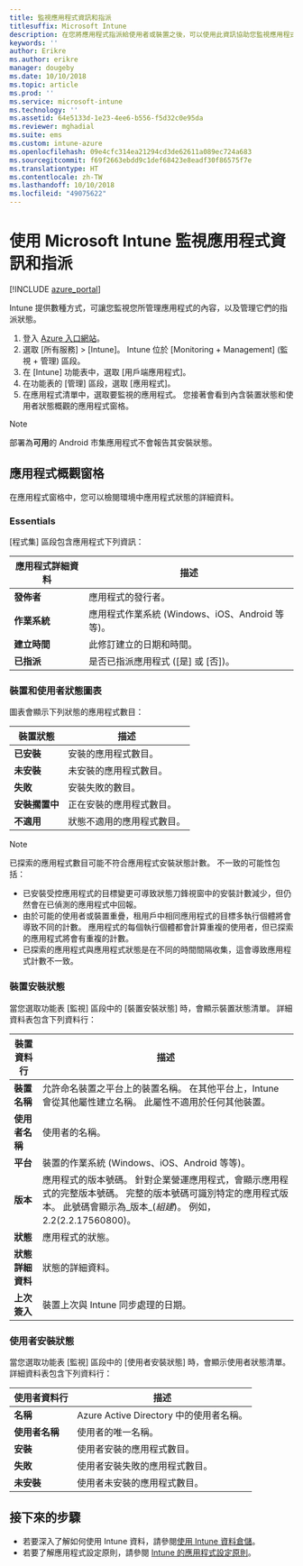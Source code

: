 ```yaml
---
title: 監視應用程式資訊和指派
titlesuffix: Microsoft Intune
description: 在您將應用程式指派給使用者或裝置之後，可以使用此資訊協助您監視應用程式的狀態。
keywords: ''
author: Erikre
ms.author: erikre
manager: dougeby
ms.date: 10/10/2018
ms.topic: article
ms.prod: ''
ms.service: microsoft-intune
ms.technology: ''
ms.assetid: 64e5133d-1e23-4ee6-b556-f5d32c0e95da
ms.reviewer: mghadial
ms.suite: ems
ms.custom: intune-azure
ms.openlocfilehash: 09e4cfc314ea21294cd3de62611a089ec724a683
ms.sourcegitcommit: f69f2663ebdd9c1def68423e8eadf30f86575f7e
ms.translationtype: HT
ms.contentlocale: zh-TW
ms.lasthandoff: 10/10/2018
ms.locfileid: "49075622"
---
```

# <a name="monitor-app-information-and-assignments-with-microsoft-intune"></a>使用 Microsoft Intune 監視應用程式資訊和指派

[!INCLUDE [azure_portal](./includes/azure_portal.md)]

Intune 提供數種方式，可讓您監視您所管理應用程式的內容，以及管理它們的指派狀態。

1. 登入 [Azure 入口網站](https://portal.azure.com)。
2. 選取 [所有服務] > [Intune]。 Intune 位於 [Monitoring + Management] (監視 + 管理) 區段。
3. 在 [Intune] 功能表中，選取 [用戶端應用程式]。
4. 在功能表的 [管理] 區段，選取 [應用程式]。
5. 在應用程式清單中，選取要監視的應用程式。 您接著會看到內含裝置狀態和使用者狀態概觀的應用程式窗格。

> [!NOTE]
> 部署為**可用**的 Android 市集應用程式不會報告其安裝狀態。

## <a name="app-overview-pane"></a>應用程式概觀窗格

在應用程式窗格中，您可以檢閱環境中應用程式狀態的詳細資料。

### <a name="essentials"></a>Essentials
[程式集] 區段包含應用程式下列資訊：

 | **應用程式詳細資料**            | **描述**                                                      |
|------------------------|------------------------------------------------------------------|
| **發佈者**          | 應用程式的發行者。                                            |
| **作業系統**   | 應用程式作業系統 (Windows、iOS、Android 等等)。 |
| **建立時間**             | 此修訂建立的日期和時間。                         |
| **已指派**           | 是否已指派應用程式 ([是] 或 [否])。                  |

### <a name="device-and-user-status-graphs"></a>裝置和使用者狀態圖表
圖表會顯示下列狀態的應用程式數目：

| **裝置狀態**       | **描述**                                       |
|-----------------------|-------------------------------------------------------|
| **已安裝**         | 安裝的應用程式數目。                         |
| **未安裝**     | 未安裝的應用程式數目。                     |
| **失敗**            | 安裝失敗的數目。                   |
| **安裝擱置中**   | 正在安裝的應用程式數目。 |
| **不適用**           | 狀態不適用的應用程式數目。            |

> [!NOTE]
> 已探索的應用程式數目可能不符合應用程式安裝狀態計數。 不一致的可能性包括：
>    - 已安裝受控應用程式的目標變更可導致狀態刀鋒視窗中的安裝計數減少，但仍然會在已偵測的應用程式中回報。
>    - 由於可能的使用者或裝置重疊，租用戶中相同應用程式的目標多執行個體將會導致不同的計數。 應用程式的每個執行個體都會計算重複的使用者，但已探索的應用程式將會有重複的計數。
>    - 已探索的應用程式與應用程式狀態是在不同的時間間隔收集，這會導致應用程式計數不一致。
 
### <a name="device-install-status"></a>裝置安裝狀態

當您選取功能表 [監視] 區段中的 [裝置安裝狀態] 時，會顯示裝置狀態清單。 詳細資料表包含下列資料行：

| **裝置資料行**      | **描述**                                                                                                                                                                                                                                            |
|----------------------|------------------------------------------------------------------------------------------------------------------------------------------------------------------------------------------------------------------------------------------------------------|
| **裝置名稱**      | 允許命名裝置之平台上的裝置名稱。 在其他平台上，Intune 會從其他屬性建立名稱。 此屬性不適用於任何其他裝置。                                                                       |
| **使用者名稱**        | 使用者的名稱。                                                                                                                                                                                                                                      |
| **平台**         | 裝置的作業系統 (Windows、iOS、Android 等等)。                                                                                                                                                                                           |
| **版本**          | 應用程式的版本號碼。 針對企業營運應用程式，會顯示應用程式的完整版本號碼。 完整的版本號碼可識別特定的應用程式版本。 此號碼會顯示為_版本_(_組建_)。 例如，2.2(2.2.17560800)。 |
| **狀態**           | 應用程式的狀態。                                                                                                                                                                                                                                     |
| **狀態詳細資料**   | 狀態的詳細資料。                                                                                                                                                                                                                                     |
| **上次簽入**    | 裝置上次與 Intune 同步處理的日期。                                                                                                                                                                                                                  |


### <a name="user-install-status"></a>使用者安裝狀態

當您選取功能表 [監視] 區段中的 [使用者安裝狀態] 時，會顯示使用者狀態清單。 詳細資料表包含下列資料行：

| **使用者資料行**     | **描述**                           |
|---------------------|-------------------------------------------|
| **名稱**            | Azure Active Directory 中的使用者名稱。         |
| **使用者名稱**       | 使用者的唯一名稱。              |
| **安裝**   | 使用者安裝的應用程式數目。 |
| **失敗**        | 使用者安裝失敗的應用程式數目。     |
| **未安裝**   | 使用者未安裝的應用程式數目。 |


## <a name="next-steps"></a>接下來的步驟

- 若要深入了解如何使用 Intune 資料，請參閱[使用 Intune 資料倉儲](reports-nav-create-intune-reports.md)。
- 若要了解應用程式設定原則，請參閱 [Intune 的應用程式設定原則](app-configuration-policies-overview.md)。
